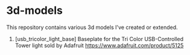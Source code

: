 # 3d-models

This repository contains various 3d models I've created or extended.

1. [usb_tricolor_light_base] Baseplate for the Tri Color USB-Controlled Tower light sold by Adafruit https://www.adafruit.com/product/5125
 
